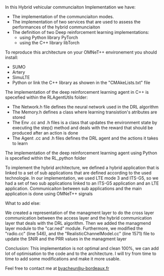 In this Hybrid vehicular communciaiton Implementation we have:
- The implementation of the communciaiton modes.
- The implementation of two services that are used to assess the performances of the hybrid communciaiton
- The definition of two Deep reinforcement learning implementations:
    - using Python library PyTorch
    - using the C++ library libTorch



To reproduce this architecture on your OMNeT++ environement you should install: 
- SUMO
- Artery
- SimuLTE
- Python or link the C++ library as showen in the "CMAkeLists.txt" file



The implementation of the deep reinforcement learning agent in C++ is specefied within the RLAgentUtils folder:
- The Network.h file defines the neural network used in the DRL algorithm
- The Memory.h defines a class where learning transistion's atributes are stored
- The Env .cc and .h files is a class that updates the environment state by executing the step() method and deals with the reward that should be produced after an action is done
- The Agent .cc and .h files defines the DRL agent and the actions it takes to learn

The implementation of the deep reinforcement learning agent using Python is specefied within the RL_python folder



To implement the hybrid architecture, we defined a hybrid application that is linked to a set of sub applications that are defined according to the used technologie. In our implementation, we used LTE mode 3 and ITS-G5, so we had a set of two sub applications linked to an ITS-G5 application and an LTE application. Communicaiton between sub applications and the main application is done using OMNeT++ signals



What to add else: 

We created a representation of the managment layer to do the cross layer communication between the access layer and the hybrid communication layer that deals with the DRL algorithm. Then we added the managmend layer module to the "car.ned" module. Furthermore, we modified the "radio.cc" (line 546), and the "RealisticChannelModel.cc" (line 1571) file to update the SNIR and the PRR values in the managment layer 



Conclusion:
This implementation is not optimal and clean 100%, we can add lot of optimisation to the code and to the architecture.
I will try from time to time to add some modifications and make it more usable.

Feel free to contact me at byacheur@u-bordeaux.fr
